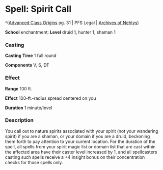# Spell: Spirit Call

^([Advanced Class Origins][ss-spirit-call] pg. 31 | PFS Legal | [Archives of Nehtys][sn-spirit-call])

**School** enchantment; **Level** druid 1, hunter 1, shaman 1

### Casting

**Casting Time** 1 full round  

**Components** V, S, DF

### Effect

**Range** 100 ft.  

**Effect** 100-ft.-radius spread centered on you  

**Duration** 1 minute/level

### Description

You call out to nature spirits associated with your spirit (not your wandering spirit) if you are a shaman, or your domain if you are a druid, beckoning them forth to pay attention to your current location. For the duration of the spell, all spells from your spirit magic list or domain list that are cast within the affected area have their caster level increased by 1, and all spellcasters casting such spells receive a +4 insight bonus on their concentration checks for those spells only.

[ss-spirit-call]: http://paizo.com/products/btpy965z
[sn-spirit-call]: http://www.archivesofnethys.com/SpellDisplay.aspx?ItemName=Spirit%20Call